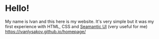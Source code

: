 # Hello!

My name is Ivan and this here is my website.
It's very simple but it was my first experience with HTML, CSS and [Seamantic UI](https://semantic-ui.com/) (very useful for me)
https://ivanlysakov.github.io/homepage/
